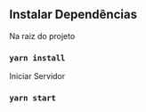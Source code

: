 ## Instalar Dependências

Na raiz do projeto

### `yarn install`

Iniciar Servidor

### `yarn start`
